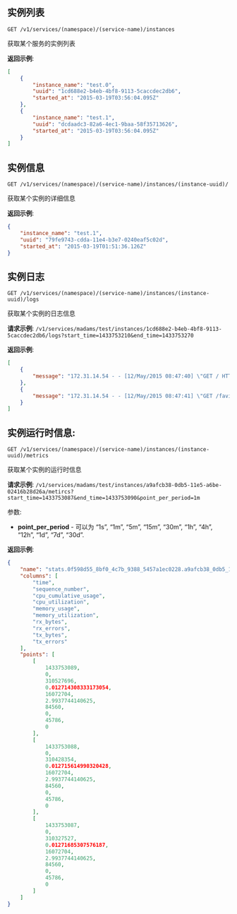 ## 实例列表
`GET /v1/services/(namespace)/(service-name)/instances`

获取某个服务的实例列表

**返回示例**:
```json
[
    {
        "instance_name": "test.0",
        "uuid": "1cd688e2-b4eb-4bf8-9113-5caccdec2db6",
        "started_at": "2015-03-19T03:56:04.095Z"
    },
    {
        "instance_name": "test.1",
        "uuid": "dcdaadc3-82a6-4ec1-9baa-58f35713626",
        "started_at": "2015-03-19T03:56:04.095Z"
    }
]
```


## 实例信息

`GET /v1/services/(namespace)/(service-name)/instances/(instance-uuid)/`

获取某个实例的详细信息

**返回示例**:
```json
{
    "instance_name": "test.1",
    "uuid": "79fe9743-cdda-11e4-b3e7-0240eaf5c02d",
    "started_at": "2015-03-19T01:51:36.126Z"
}
```

## 实例日志

`GET /v1/services/(namespace)/(service-name)/instances/(instance-uuid)/logs`

获取某个实例的日志信息

**请求示例**:
`/v1/services/madams/test/instances/1cd688e2-b4eb-4bf8-9113-5caccdec2db6/logs?start_time=1433753210&end_time=1433753270`

**返回示例**:
```json
[
    {
        "message": "172.31.14.54 - - [12/May/2015 08:47:40] \"GET / HTTP/1.1\" 200 -"
    },
    {
        "message": "172.31.14.54 - - [12/May/2015 08:47:41] \"GET /favicon.ico HTTP/1.1\" 200 -"
    }
]
```


## 实例运行时信息:
`GET /v1/services/(namespace)/(service-name)/instances/(instance-uuid)/metrics`

获取某个实例的运行时信息

**请求示例**:
`/v1/services/madams/test/instances/a9afcb38-0db5-11e5-a6be-02416b28d26a/metircs?start_time=1433753087&end_time=1433753090&point_per_period=1m`

参数:

* **point_per_period** -  可以为 “1s”, “1m”, “5m”, “15m”, “30m”, “1h”, “4h”, “12h”, “1d”, “7d”, “30d”.


**返回示例**:
```json
{
    "name": "stats.0f598d55_8bf0_4c7b_9388_5457a1ec0228.a9afcb38_0db5_11e5_a6be_02416b28d26a",
    "columns": [
        "time",
        "sequence_number",
        "cpu_cumulative_usage",
        "cpu_utilization",
        "memory_usage",
        "memory_utilization",
        "rx_bytes",
        "rx_errors",
        "tx_bytes",
        "tx_errors"
    ],
    "points": [
        [
            1433753089,
            0,
            310527696,
            0.012714308333173054,
            16072704,
            2.9937744140625,
            84560,
            0,
            45786,
            0
        ],
        [
            1433753088,
            0,
            310428354,
            0.012715614990320428,
            16072704,
            2.9937744140625,
            84560,
            0,
            45786,
            0
        ],
        [
            1433753087,
            0,
            310327527,
            0.01271685307576187,
            16072704,
            2.9937744140625,
            84560,
            0,
            45786,
            0
        ]
    ]
}
```


